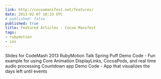 ```yaml
---
link: http://cocoamanifest.net/features/
date: 2013-02-07 18:33 UTC
# published: false
published: true
title: Featured Articles - Cocoa Manifest
tags:
- rubymotion
- ios
---
```


Slides for CodeMash 2013 RubyMotion Talk
Spring Puff Demo Code - Fun example for using Core Animation DisplayLinks, CocoaPods, and real time audio processing
Countdown app Demo Code - App that visualizes the days left until events
